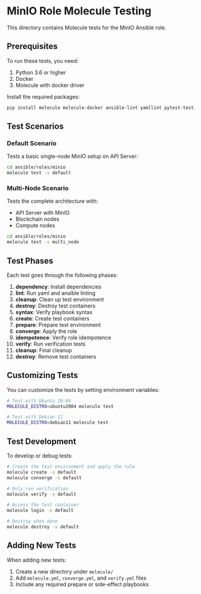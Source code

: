 # MinIO Role Molecule Testing

This directory contains Molecule tests for the MinIO Ansible role.

## Prerequisites

To run these tests, you need:

1. Python 3.6 or higher
2. Docker
3. Molecule with docker driver

Install the required packages:

```bash
pip install molecule molecule-docker ansible-lint yamllint pytest-testinfra
```

## Test Scenarios

### Default Scenario

Tests a basic single-node MinIO setup on API Server:

```bash
cd ansible/roles/minio
molecule test -s default
```

### Multi-Node Scenario

Tests the complete architecture with:

- API Server with MinIO
- Blockchain nodes
- Compute nodes

```bash
cd ansible/roles/minio
molecule test -s multi_node
```

## Test Phases

Each test goes through the following phases:

1. **dependency**: Install dependencies
2. **lint**: Run yaml and ansible linting
3. **cleanup**: Clean up test environment
4. **destroy**: Destroy test containers
5. **syntax**: Verify playbook syntax
6. **create**: Create test containers
7. **prepare**: Prepare test environment
8. **converge**: Apply the role
9. **idempotence**: Verify role idempotence
10. **verify**: Run verification tests
11. **cleanup**: Final cleanup
12. **destroy**: Remove test containers

## Customizing Tests

You can customize the tests by setting environment variables:

```bash
# Test with Ubuntu 20.04
MOLECULE_DISTRO=ubuntu2004 molecule test

# Test with Debian 11
MOLECULE_DISTRO=debian11 molecule test
```

## Test Development

To develop or debug tests:

```bash
# Create the test environment and apply the role
molecule create -s default
molecule converge -s default

# Only run verification
molecule verify -s default

# Access the test container
molecule login -s default

# Destroy when done
molecule destroy -s default
```

## Adding New Tests

When adding new tests:

1. Create a new directory under `molecule/`
2. Add `molecule.yml`, `converge.yml`, and `verify.yml` files
3. Include any required prepare or side-effect playbooks
